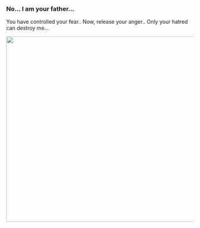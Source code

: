 ### No... I am your father...

You have controlled your fear.. Now, release your anger.. Only your hatred can destroy me...
<p align="center">
  <img width="1000" height="500" resolution="3000" src="https://i.makeagif.com/media/3-15-2017/DrqwZd.gif">
</p>

<!--

**AlpKemalDonmez/AlpKemalDonmez** is a ✨ _special_ ✨ repository because its `README.md` (this file) appears on your GitHub profile.

Here are some ideas to get you started:

- 🔭 I’m currently working on ...
- 🌱 I’m currently learning ...
- 👯 I’m looking to collaborate on ...
- 🤔 I’m looking for help with ...
-  Ask me about ...
- 📫 How to reach me: ...
- 😄 Pronouns: ...
- ⚡ Fun fact: ...
-->
